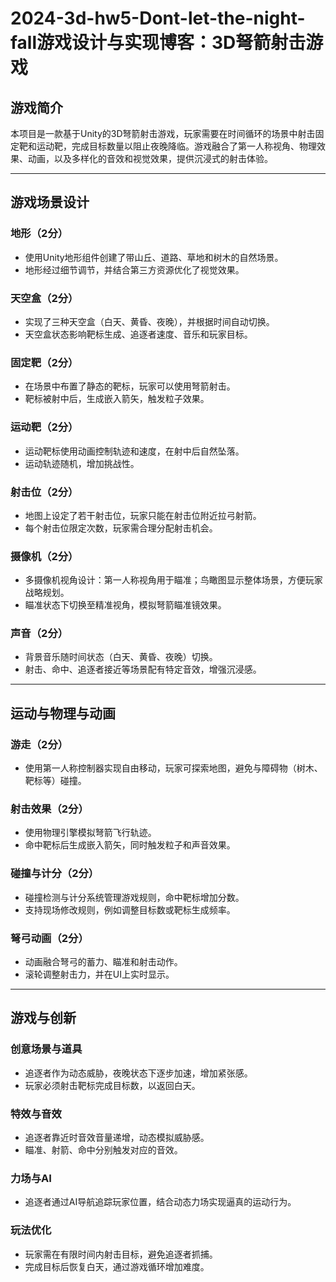 # 2024-3d-hw5-Dont-let-the-night-fall游戏设计与实现博客：3D弩箭射击游戏

## 游戏简介

本项目是一款基于Unity的3D弩箭射击游戏，玩家需要在时间循环的场景中射击固定靶和运动靶，完成目标数量以阻止夜晚降临。游戏融合了第一人称视角、物理效果、动画，以及多样化的音效和视觉效果，提供沉浸式的射击体验。

---

## 游戏场景设计

### 地形（2分）

- 使用Unity地形组件创建了带山丘、道路、草地和树木的自然场景。
- 地形经过细节调节，并结合第三方资源优化了视觉效果。

### 天空盒（2分）

- 实现了三种天空盒（白天、黄昏、夜晚），并根据时间自动切换。
- 天空盒状态影响靶标生成、追逐者速度、音乐和玩家目标。

### 固定靶（2分）

- 在场景中布置了静态的靶标，玩家可以使用弩箭射击。
- 靶标被射中后，生成嵌入箭矢，触发粒子效果。

### 运动靶（2分）

- 运动靶标使用动画控制轨迹和速度，在射中后自然坠落。
- 运动轨迹随机，增加挑战性。

### 射击位（2分）

- 地图上设定了若干射击位，玩家只能在射击位附近拉弓射箭。
- 每个射击位限定次数，玩家需合理分配射击机会。

### 摄像机（2分）

- 多摄像机视角设计：第一人称视角用于瞄准；鸟瞰图显示整体场景，方便玩家战略规划。
- 瞄准状态下切换至精准视角，模拟弩箭瞄准镜效果。

### 声音（2分）

- 背景音乐随时间状态（白天、黄昏、夜晚）切换。
- 射击、命中、追逐者接近等场景配有特定音效，增强沉浸感。

---

## 运动与物理与动画

### 游走（2分）

- 使用第一人称控制器实现自由移动，玩家可探索地图，避免与障碍物（树木、靶标等）碰撞。

### 射击效果（2分）

- 使用物理引擎模拟弩箭飞行轨迹。
- 命中靶标后生成嵌入箭矢，同时触发粒子和声音效果。

### 碰撞与计分（2分）

- 碰撞检测与计分系统管理游戏规则，命中靶标增加分数。
- 支持现场修改规则，例如调整目标数或靶标生成频率。

### 弩弓动画（2分）

- 动画融合弩弓的蓄力、瞄准和射击动作。
- 滚轮调整射击力，并在UI上实时显示。

---

## 游戏与创新

### 创意场景与道具

- 追逐者作为动态威胁，夜晚状态下逐步加速，增加紧张感。
- 玩家必须射击靶标完成目标数，以返回白天。

### 特效与音效

- 追逐者靠近时音效音量递增，动态模拟威胁感。
- 瞄准、射箭、命中分别触发对应的音效。

### 力场与AI

- 追逐者通过AI导航追踪玩家位置，结合动态力场实现逼真的运动行为。

### 玩法优化

- 玩家需在有限时间内射击目标，避免追逐者抓捕。
- 完成目标后恢复白天，通过游戏循环增加难度。

